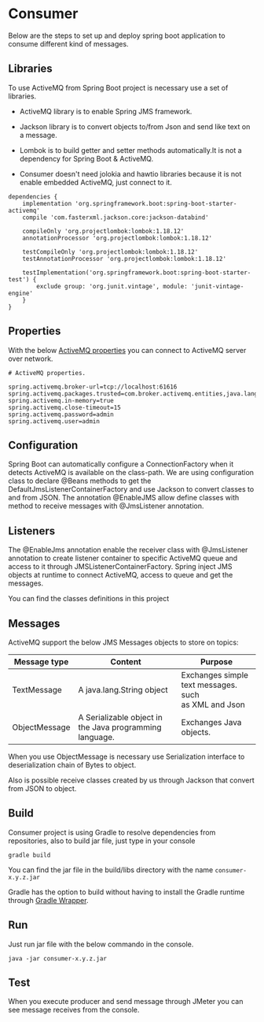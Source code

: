 # Consumer

Below are the steps to set up and deploy spring boot application to consume different kind 
of messages.

## Libraries

To use ActiveMQ from Spring Boot project is necessary use a set of libraries.

* ActiveMQ library is to enable Spring JMS framework.

* Jackson library is to convert objects to/from Json and send like text on a message.

* Lombok is to build getter and setter methods automatically.It is not a dependency for Spring Boot & ActiveMQ.

* Consumer doesn't need jolokia and hawtio libraries because it is not enable embedded ActiveMQ, just connect to it.

```
dependencies {
	implementation 'org.springframework.boot:spring-boot-starter-activemq'
	compile 'com.fasterxml.jackson.core:jackson-databind'

	compileOnly 'org.projectlombok:lombok:1.18.12'
	annotationProcessor 'org.projectlombok:lombok:1.18.12'

	testCompileOnly 'org.projectlombok:lombok:1.18.12'
	testAnnotationProcessor 'org.projectlombok:lombok:1.18.12'

	testImplementation('org.springframework.boot:spring-boot-starter-test') {
		exclude group: 'org.junit.vintage', module: 'junit-vintage-engine'
	}
}
```

## Properties

With the below [ActiveMQ properties](https://docs.spring.io/spring-boot/docs/current/reference/html/appendix-application-properties.html#integration-properties) 
you can connect to ActiveMQ server over network.

```
# ActiveMQ properties.

spring.activemq.broker-url=tcp://localhost:61616
spring.activemq.packages.trusted=com.broker.activemq.entities,java.lang
spring.activemq.in-memory=true
spring.activemq.close-timeout=15
spring.activemq.password=admin
spring.activemq.user=admin

```

## Configuration

Spring Boot can automatically configure a ConnectionFactory when it detects ActiveMQ is available on the class-path.
We are using configuration class to declare @Beans methods to get the DefaultJmsListenerContainerFactory and use Jackson
to convert classes to and from JSON. The annotation @EnableJMS allow define classes with method to receive messages with 
@JmsListener annotation.

## Listeners

The @EnableJms annotation enable the receiver class with @JmsListener annotation to create listener container 
to specific ActiveMQ queue and access to it through JMSListenerContainerFactory. Spring inject JMS objects 
at runtime to connect ActiveMQ, access to queue and get the messages.

You can find the classes definitions in this project

## Messages

ActiveMQ support the below JMS Messages objects to store on topics:

Message type | Content | Purpose |
--- | --- | --- |
TextMessage | A java.lang.String object| Exchanges simple text messages. such as XML and Json |
ObjectMessage | A Serializable object in the Java programming language. | Exchanges Java objects.

When you use ObjectMessage is necessary use Serialization interface to deserialization chain of Bytes to object.

Also is possible receive classes created by us through Jackson that convert from JSON to object.

## Build

Consumer project is using Gradle to resolve dependencies from repositories, also to build jar file, just type in your console

    gradle build 
    
You can find the jar file in the build/libs directory with the name `consumer-x.y.z.jar`

Gradle has the option to build without having to install the Gradle runtime through [Gradle Wrapper](https://docs.gradle.org/current/userguide/gradle_wrapper.html).

## Run

Just run jar file with the below commando in the console.

    java -jar consumer-x.y.z.jar

## Test

When you execute producer and send message through JMeter you can see message receives from 
the console.
